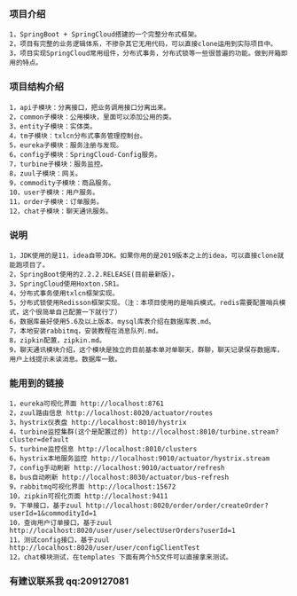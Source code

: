 
### 项目介绍
    1，SpringBoot + SpringCloud搭建的一个完整分布式框架。
    2，项目有完整的业务逻辑体系，不掺杂其它无用代码，可以直接clone运用到实际项目中。
    3，项目实现SpringCloud常用组件，分布式事务，分布式锁等一些很普遍的功能。做到开箱即用的特点。

### 项目结构介绍
    1，api子模块：分离接口，把业务调用接口分离出来。
    2，common子模块：公用模块，里面可以添加公用的类。
    3，entity子模块：实体类。
    4，tm子模块：txlcn分布式事务管理控制台。
    5，eureka子模块：服务注册与发现。
    6，config子模块：SpringCloud-Config服务。
    7，turbine子模块：服务监控。
    8，zuul子模块：网关。
    9，commodity子模块：商品服务。
    10，user子模块：用户服务。
    11，order子模块：订单服务。
    12，chat子模块：聊天通讯服务。

### 说明
    1，JDK使用的是11，idea自带JDK。如果你用的是2019版本之上的idea，可以直接clone就能跑项目了。
    2，SpringBoot使用的2.2.2.RELEASE(目前最新版)。
    3，SpringCloud使用Hoxton.SR1。
    4，分布式事务使用txlcn框架实现。
    5，分布式锁使用Redisson框架实现。（注：本项目使用的是哨兵模式。redis需要配置哨兵模式，这个很简单自己配置一下就行了）
    6，数据库最好使用5.6及以上版本。mysql库表介绍在数据库表.md。
    7，本地安装rabbitmq，安装教程在消息队列.md。
    8，zipkin配置，zipkin.md。
    9，聊天通讯模块介绍，这个模块是独立的目前基本单对单聊天，群聊，聊天记录保存数据库，用户上线提示未读消息。数据库一致。
    
### 能用到的链接
    1，eureka可视化界面 http://localhost:8761
    2，zuul路由信息 http://localhost:8020/actuator/routes
    3，hystrix仪表盘 http://localhost:8010/hystrix
    4，turbine监控集群(这个是配置过的) http://localhost:8010/turbine.stream?cluster=default
    5，turbine监控信息 http://localhost:8010/clusters
    6，hystrix本地服务监控 http://localhost:9010/actuator/hystrix.stream
    7，config手动刷新 http://localhost:9010/actuator/refresh
    8，bus自动刷新 http://localhost:8030/actuator/bus-refresh
    9，rabbitmq可视化界面 http://localhost:15672
    10，zipkin可视化页面 http://localhost:9411
    9，下单接口，基于zuul http://localhost:8020/order/order/createOrder?userId=1&commodityId=1
    10，查询用户订单接口，基于zuul http://localhost:8020/user/user/selectUserOrders?userId=1
    11，测试config接口，基于zuul http://localhost:8020/user/user/configClientTest
    12，chat模块测试，在templates 下面有两个h5文件可以直接拿来测试。
    
### 有建议联系我 qq:209127081
